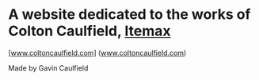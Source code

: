 # A website dedicated to the works of Colton Caulfield, [Itemax](https://www.youtube.com/@itemax)
[www.coltoncaulfield.com]  (www.coltoncaulfield.com)  
  
  
Made by Gavin Caulfield
